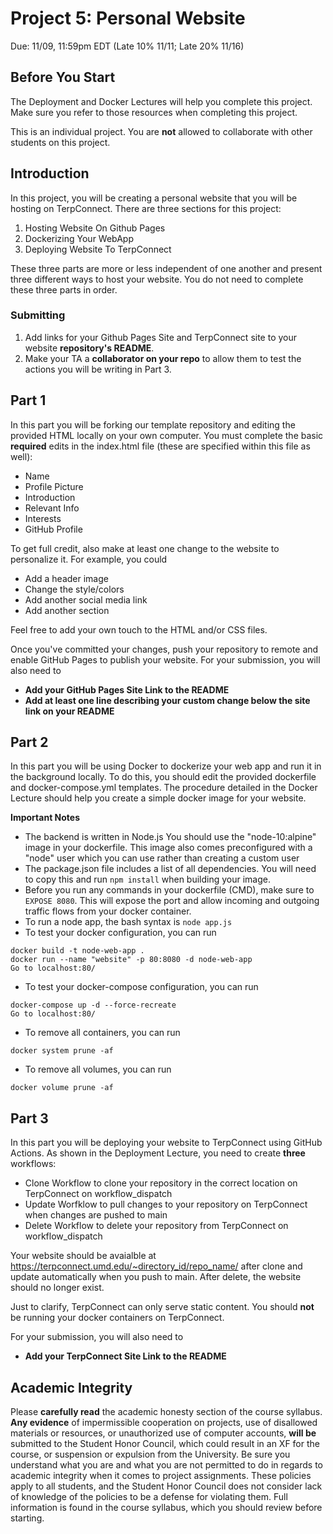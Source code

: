 # Project 5: Personal Website
Due: 11/09, 11:59pm EDT (Late 10% 11/11; Late 20% 11/16)

## Before You Start

The Deployment and Docker Lectures will help you complete this project. Make sure you refer to those resources when completing this project.

This is an individual project. You are **not** allowed to collaborate with other students on this project.

## Introduction

In this project, you will be creating a personal website that you will be hosting on TerpConnect. There are three sections for this project:

1. Hosting Website On Github Pages
2. Dockerizing Your WebApp
3. Deploying Website To TerpConnect

These three parts are more or less independent of one another and present three different ways to host your website. You do not need to
complete these three parts in order. 

### Submitting

1. Add links for your Github Pages Site and TerpConnect site to your website **repository's README**.
2. Make your TA a **collaborator on your repo** to allow them to test the actions you will be writing in Part 3.

## Part 1
In this part you will be forking our template repository and editing the provided HTML locally on your own computer.
You must complete the basic **required** edits in the index.html file (these are specified within this file as well):

- Name
- Profile Picture
- Introduction
- Relevant Info
- Interests
- GitHub Profile

To get full credit, also make at least one change to the website to personalize it. For example, you could

- Add a header image
- Change the style/colors
- Add another social media link
- Add another section

Feel free to add your own touch to the HTML and/or CSS files. 

Once you've committed your changes, push your repository to remote and enable GitHub Pages to publish your website. For your submission,
you will also need to
- **Add your GitHub Pages Site Link to the README**
- **Add at least one line describing your custom change below the site link on your README**

## Part 2
In this part you will be using Docker to dockerize your web app and run it in the background locally. 
To do this, you should edit the provided dockerfile and docker-compose.yml templates. 
The procedure detailed in the Docker Lecture should help you create a simple docker image for your website. 

**Important Notes**

- The backend is written in Node.js You should use the "node-10:alpine" image in your dockerfile. This image also comes preconfigured with a "node" user which you can use rather than creating a custom user
- The package.json file includes a list of all dependencies. You will need to copy this and run ```npm install``` when building your image.
- Before you run any commands in your dockerfile (CMD), make sure to ```EXPOSE 8080```. This will expose the port and allow incoming and outgoing traffic flows from your docker container.
- To run a node app, the bash syntax is ```node app.js```
- To test your docker configuration, you can run
```
docker build -t node-web-app .
docker run --name "website" -p 80:8080 -d node-web-app 
Go to localhost:80/
```
- To test your docker-compose configuration, you can run
```
docker-compose up -d --force-recreate
Go to localhost:80/
```
- To remove all containers, you can run
```
docker system prune -af
```
- To remove all volumes, you can run
```
docker volume prune -af
```


## Part 3
In this part you will be deploying your website to TerpConnect using GitHub Actions. 
As shown in the Deployment Lecture, you need to create **three** workflows:

- Clone Workflow to clone your repository in the correct location on TerpConnect on workflow_dispatch
- Update Worfklow to pull changes to your repository on TerpConnect when changes are pushed to main
- Delete Workflow to delete your repository from TerpConnect on workflow_dispatch

Your website should be avaialble at https://terpconnect.umd.edu/~directory_id/repo_name/ after clone and 
update automatically when you push to main. After delete, the website should no longer exist. 

Just to clarify, TerpConnect can only serve static content. You should **not** be running your docker containers on TerpConnect.

For your submission, you will also need to 
- **Add your TerpConnect Site Link to the README**

## Academic Integrity

Please **carefully read** the academic honesty section of the course syllabus. **Any evidence** of impermissible cooperation on projects, use of disallowed materials or resources, or unauthorized use of computer accounts, **will be** submitted to the Student Honor Council, which could result in an XF for the course, or suspension or expulsion from the University. Be sure you understand what you are and what you are not permitted to do in regards to academic integrity when it comes to project assignments. These policies apply to all students, and the Student Honor Council does not consider lack of knowledge of the policies to be a defense for violating them. Full information is found in the course syllabus, which you should review before starting.
